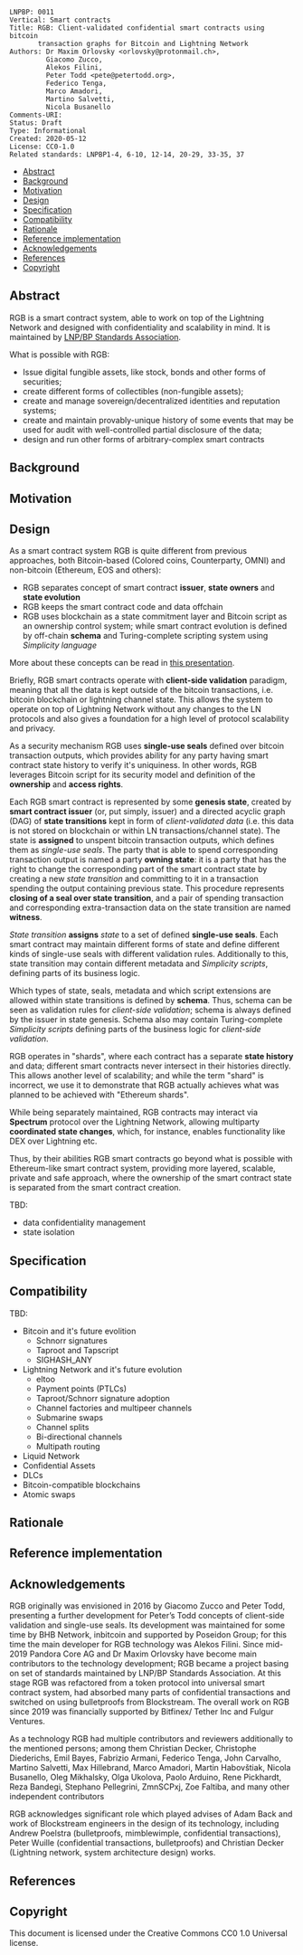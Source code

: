 ```
LNPBP: 0011
Vertical: Smart contracts
Title: RGB: Client-validated confidential smart contracts using bitcoin
       transaction graphs for Bitcoin and Lightning Network
Authors: Dr Maxim Orlovsky <orlovsky@protonmail.ch>,
         Giacomo Zucco,
         Alekos Filini,
         Peter Todd <pete@petertodd.org>,
         Federico Tenga,
         Marco Amadori,
         Martino Salvetti,
         Nicola Busanello
Comments-URI:
Status: Draft
Type: Informational
Created: 2020-05-12
License: CC0-1.0
Related standards: LNPBP1-4, 6-10, 12-14, 20-29, 33-35, 37
```

- [Abstract](#abstract)
- [Background](#background)
- [Motivation](#motivation)
- [Design](#design)
- [Specification](#specification)
- [Compatibility](#compatibility)
- [Rationale](#rationale)
- [Reference implementation](#reference-implementation)
- [Acknowledgements](#acknowledgements)
- [References](#references)
- [Copyright](#copyright)

## Abstract

RGB is a smart contract system, able to work on top of the Lightning Network
and designed with confidentiality and scalability in mind. It is maintained
by [LNP/BP Standards Association](https://github.com/LNP-BP).

What is possible with RGB:
* Issue digital fungible assets, like stock, bonds and other forms of securities;
* create different forms of collectibles (non-fungible assets);
* create and manage sovereign/decentralized identities and reputation systems;
* create and maintain provably-unique history of some events that may be used
  for audit with well-controlled partial disclosure of the data;
* design and run other forms of arbitrary-complex smart contracts

## Background

## Motivation

## Design

As a smart contract system RGB is quite different from previous approaches, both
Bitcoin-based (Colored coins, Counterparty, OMNI) and non-bitcoin (Ethereum, EOS
and others):

* RGB separates concept of smart contract **issuer**, **state owners** and
  **state evolution**
* RGB keeps the smart contract code and data offchain
* RGB uses blockchain as a state commitment layer and Bitcoin script as an
  ownership control system; while smart contract evolution is defined by
  off-chain **schema** and Turing-complete scripting system using *Simplicity
  language*

More about these concepts can be read in
[this presentation](https://github.com/LNP-BP/FAQ/blob/master/Presentation%20slides/RGB%20%26%20Spectrum%20explanation%20for%20business.pdf).

Briefly, RGB smart contracts operate with **client-side validation** paradigm,
meaning that all the data is kept outside of the bitcoin transactions, i.e.
bitcoin  blockchain or lightning channel state. This allows the system to
operate on top of Lightning Network without any changes to the LN protocols and
also gives a foundation for a high level of protocol scalability and privacy.

As a security mechanism RGB uses **single-use seals** defined over bitcoin
transaction outputs, which provides ability for any party having smart contract
state history to verify it's uniquiness. In other words, RGB leverages Bitcoin
script for its security model and definition of the **ownership** and **access
rights**.

Each RGB smart contract is represented by some **genesis state**, created by
**smart contract issuer** (or, put simply, issuer) and a directed acyclic graph
(DAG) of **state transitions** kept in form of *client-validated data* (i.e.
this data is not stored on blockchain or within LN transactions/channel state).
The state is **assigned** to unspent bitcoin transaction outputs, which defines
them as *single-use seals*. The party that is able to spend corresponding
transaction output is named a party **owning state**: it is a party that has the
right to change the corresponding part of the smart contract state by creating a
new *state transition* and committing to it in a transaction spending the output
containing previous state. This procedure represents **closing of a seal over
state transition**, and a pair of spending transaction and corresponding
extra-transaction data on the state transition are named **witness**.

*State transition* **assigns** *state* to a set of defined **single-use seals**.
Each smart contract may maintain different forms of state and define different
kinds of single-use seals with different validation rules. Additionally to this,
state transition may contain different metadata and *Simplicity scripts*,
defining parts of its business logic.

Which types of state, seals, metadata and which script extensions are allowed
within state transitions is defined by **schema**. Thus, schema can be seen as
validation rules for *client-side validation*; schema is always defined by
the issuer in state genesis. Schema also may contain Turing-complete *Simplicity
scripts* defining parts of the business logic for *client-side validation*.

RGB operates in "shards", where each contract has a separate **state history**
and data; different smart contracts never intersect in their histories
directly. This allows another level of scalability; and while the term "shard"
is  incorrect, we use it to demonstrate that RGB actually achieves what was
planned to be achieved with "Ethereum shards".

While being separately maintained, RGB contracts may interact via **Spectrum**
protocol over the Lightning Network, allowing multiparty **coordinated state
changes**, which, for instance, enables functionality like DEX over Lightning
etc.

Thus, by their abilities RGB smart contracts go beyond what is possible with
Ethereum-like smart contract system, providing more layered, scalable, private
and safe approach, where the ownership of the smart contract state is separated
from the smart contract creation.

TBD:
* data confidentiality management
* state isolation

## Specification

## Compatibility

TBD:
* Bitcoin and it's future evolition
  - Schnorr signatures
  - Taproot and Tapscript
  - SIGHASH_ANY
* Lightning Network and it's future evolution
  - eltoo
  - Payment points (PTLCs)
  - Taproot/Schnorr signature adoption
  - Channel factories and multipeer channels
  - Submarine swaps
  - Channel splits
  - Bi-directional channels
  - Multipath routing
* Liquid Network
* Confidential Assets
* DLCs
* Bitcoin-compatible blockchains
* Atomic swaps

## Rationale

## Reference implementation

## Acknowledgements

RGB originally was envisioned in 2016 by Giacomo Zucco and Peter Todd,
presenting a further development for Peter’s Todd concepts of client-side
validation and single-use seals. Its development was maintained for some time by
BHB Network, inbitcoin and supported by Poseidon Group; for this time the main
developer for RGB technology was Alekos Filini. Since mid-2019 Pandora Core AG
and Dr Maxim Orlovsky have become main contributors to the technology
development; RGB became a project basing on set of standards maintained by
LNP/BP Standards Association. At this stage RGB was refactored from a token
protocol into universal smart contract system, had absorbed many parts of
confidential transactions and switched on using bulletproofs from Blockstream.
The overall work on RGB since 2019 was financially supported by Bitfinex/ Tether
Inc and Fulgur Ventures.

As a technology RGB had multiple contributors and reviewers additionally to the
mentioned persons; among them Christian Decker, Christophe Diederichs, Emil
Bayes, Fabrizio Armani, Federico Tenga, John Carvalho, Martino Salvetti, Max
Hillebrand, Marco Amadori, Martin Habovštiak, Nicola Busanello, Oleg Mikhalsky,
Olga Ukolova, Paolo Arduino, Rene Pickhardt, Reza Bandegi, Stephano Pellegrini,
ZmnSCPxj, Zoe Faltiba, and many other independent contributors

RGB acknowledges significant role which played advises of Adam Back and work of
Blockstream engineers in the design of its technology, including Andrew Poelstra
(bulletproofs, mimblewimple, confidential transactions), Peter Wuille
(confidential transactions, bulletproofs) and Christian Decker (Lightning
network, system architecture design) works.

## References

## Copyright

This document is licensed under the Creative Commons CC0 1.0 Universal license.
